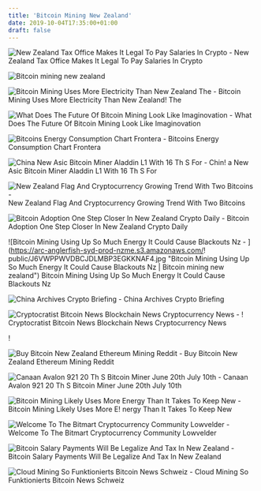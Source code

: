 ```yaml
---
title: 'Bitcoin Mining New Zealand'
date: 2019-10-04T17:35:00+01:00
draft: false
---
```


![New Zealand Tax Office Makes It Legal To Pay Salaries In Crypto - ](https://static.coindesk.com/wp-content/uploads/2019/08/New-Zealand-tax-form.jpg "New Zealand Tax Office Makes It Legal To Pay Salaries In Crypto | Bitcoin mining new zealand") New Zealand Tax Office Makes It Legal To Pay Salaries In Crypto

![Bitcoin mining new zealand](https://bit-media.org/wp-content/uploads/2018/01/Screen-Shot-2018-01-22-at-7.24.42-PM.png "Bitcoin mining new zealand") 

![Bitcoin Mining Uses More Electricity Than New Zealand The - ](https://theblockchainland.com/wp-content/uploads/2019/06/bitcoin-mining-new-zealand-blockchainLand-608x405.jpg "Bitcoin Mining Uses More Electricity Than New Zealand The | Bitcoin mining new zealand") Bitcoin Mining Uses More Electricity Than New Zealand! The

![What Does The Future Of Bitcoin Mining Look Like Imaginovation - ](https://miro.medium.com/max/1200/1*nrNLjAVeCLxATYWXucOklw.png "What Does The Future Of Bitcoin Mining Look Like Imaginovation | Bitcoin mining new zealand") What Does The Future Of Bitcoin Mining Look Like Imaginovation

![Bitcoins Energy Consumption Chart Frontera - ](https://frontera.net/wp-content/uploads/2017/10/Bitcoins-Energy-Consumption-Chart.png "Bitcoins Energy Consumption Chart Frontera | Bitcoin mining new zealand") Bitcoins Energy Consumption Chart Frontera

![China New Asic Bitcoin Miner Aladdin L1 With 16 Th S For - ](https://p.globalsources.com/IMAGES/PDT/BIG/344/B1164263344.jpg "China New Asic Bitcoin Miner Aladdin L1 With 16 Th S For | Bitcoin mining new zealand") Chin! a New Asic Bitcoin Miner Aladdin L1 With 16 Th S For

 ![New Zealand Flag And Cryptocurrency Growing Trend With Two Bitcoins - ](https://previews.123rf.com/images/mehaniq/mehaniq1903/mehaniq190301097/119208986-new-zealand-flag-and-cryptocurrency-growing-trend-with-two-bitcoins-on-dollar-bills-and-binary-code-.jpg "New Zealand Flag And Cryptocurrency Growing Trend With Two Bitcoins | Bitcoin mining new zealand") New Zealand Flag And Cryptocurrency Growing Trend With Two Bitcoins

![Bitcoin Adoption One Step Closer In New Zealand Crypto Daily - ](https://cryptodailycdn.ams3.cdn.digitaloceanspaces.com/uploads/featured-images/Bitcoin/bitcoins-thr-keyb.jpg "Bitcoin Adoption One Step Closer In New Zealand Crypto Daily | Bitcoin mining new zealand") Bitcoin Adoption One Step Closer In New Zealand Crypto Daily

![Bitcoin Mining Using Up So Much Energy It Could Cause Blackouts Nz - ](https://arc-anglerfish-syd-prod-nzme.s3.amazonaws.com/!   public/J6VWPPWVDBCJDLMBP3EGKKNAF4.jpg "Bitcoin Mining Using Up So Much Energy It Could Cause Blackouts Nz | Bitcoin mining new zealand") Bitcoin Mining Using Up So Much Energy It Could Cause Blackouts Nz

![China Archives Crypto Briefing - ](https://cryptobriefing.com/wp-content/uploads/2019/06/BTC-mining-driver-of-renewable-electricity-report-finds-324x160.jpg "China Archives Crypto Briefing | Bitcoin mining new zealand") China Archives Crypto Briefing

![Cryptocratist Bitcoin News Blockchain News Cryptocurrency News - ](https://www.cryptocratist.com/wp-content/uploads/2019/08/new-zealand-flag-bitcoin-cryptocurrencies-740x492.jpg "Cryptocratist Bitcoin News Blockchain News Cryptocurrency News | Bitcoin mining new zealand") ! Cryptocratist Bitcoin News Blockchain News Cryptocurrency News

!

![Buy Bitcoin New Zealand Ethereum Mining Reddit - ](http://i.imgur.com/DJZEPoV.png "Buy Bitcoin New Zealand Ethereum Mining Reddit | Bitcoin mining new zealand") Buy Bitcoin New Zealand Ethereum Mining Reddit

![Canaan Avalon 921 20 Th S Bitcoin Miner June 20th July 10th - ](https://blokforge.com/wp-content/uploads/2018/09/canaan-avalon-921-bitcoin-miner.jpg "Canaan Avalon 921 20 Th S Bitcoin Miner June 20th July 10th | Bitcoin mining new zealand") Canaan Avalon 921 20 Th S Bitcoin Miner June 20th July 10th

![Bitcoin Mining Likely Uses More Energy Than It Takes To Keep New - ](https://www.abc.net.au/news/image/5127334-3x2-340x227.jpg "Bitcoin Mining Likely Uses More Energy Than It Takes To Keep New | Bitcoin mining new zealand") Bitcoin Mining Likely Uses More E! nergy Than It Takes To Keep New

![Welcome To The Bitmart Cryptocurrency Community Lowvelder - ](https://lowvelder.co.za/wp-content/uploads/sites/44/2018/02/01.jpg "Welcome To The Bitmart Cryptocurrency Community Lowvelder | Bitcoin mining new zealand") Welcome To The Bitmart Cryptocurrency Community Lowvelder

![Bitcoin Salary Payments Will Be Legalize And Tax In New Zealand - ](https://i0.wp.com/cryptokiemtien.com/wp-content/uploads/2019/08/B-2.jpg?fit=640%2C360&ssl=1 "Bitcoin Salary Payments Will Be Legalize And Tax In New Zealand | Bitcoin mining new zealand") Bitcoin Salary Payments Will Be Legalize And Tax In New Zealand

![Cloud Mining So Funktionierts Bitcoin News Schweiz - ](https://www.bitcoinnews.ch/wp-content/uploads/2017/03/cloud_mining.jpg "Clo!   ud Mining So Funktionierts Bitcoin News Schweiz | Bitcoin mining new ze!   aland") Cloud Mining So Funktionierts Bitcoin News Schweiz
